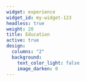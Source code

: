 ```yaml
---
widget: experience
widget_id: my-widget-123
headless: true
weight: 20
title: Education
active: true
design:
  columns: "2"
  background:
    text_color_light: false
    image_darken: 0
---
```

